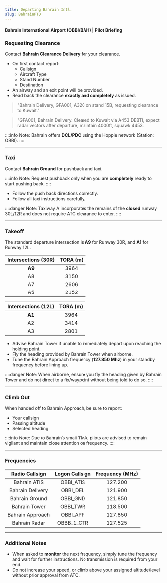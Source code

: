 ```yaml
---
title: Departing Bahrain Intl.
slug: BahrainPTD
---
```

#### Bahrain International Airport (OBBI/BAH) | Pilot Briefing

### Requesting Clearance

Contact **Bahrain Clearance Delivery** for your clearance.

- On first contact report:
    - Callsign
    - Aircraft Type
    - Stand Number
    - Destination
- An airway and an exit point will be provided.
- Read back the clearance **exactly and completely** as issued.

> "Bahrain Delivery, GFA001, A320 on stand 15B, requesting clearance to Kuwait."

> "GFA001, Bahrain Delivery. Cleared to Kuwait via A453 DEBTI, expect radar vectors after departure, maintain 4000ft, squawk 4453.

::::info Note:
Bahrain offers **DCL/PDC** using the Hoppie network (Station: OBBI).
::::

---

### Taxi

Contact **Bahrain Ground** for pushback and taxi.

::::info Note:
Request pushback only when you are **completely** ready to start pushing back.
::::

- Follow the push back directions correctly.
- Follow all taxi instructions carefully.

::::danger Note:
Taxiway A incorporates the remains of the **closed** runway 30L/12R and does not require ATC clearance to enter.
::::

---

### Takeoff

The standard departure intersection is **A9** for Runway 30R, and **A1** for Runway 12L.

|     **Intersections (30R)**     |   **TORA** (m)  |
|:---------------------------:|:---------------------:|
|       **A9**          |       3964       |
|      A8        |       3150        |
|      A7        |       2606        |
|      A5        |       2152        |

|     **Intersections (12L)**     |   **TORA** (m)  |
|:---------------------------:|:---------------------:|
|       **A1**          |       3964       |
|      A2        |       3414        |
|      A3        |       2801        |

- Advise Bahrain Tower if unable to immediately depart upon reaching the holding point.
- Fly the heading provided by Bahrain Tower when airborne.
- Tune the Bahrain Approach frequency (**127.850 Mhz**) in your standby frequency before lining up.

::::danger Note:
When airborne, ensure you fly the heading given by Bahrain Tower and do not direct to a fix/waypoint without being told to do so.
::::

---

### Climb Out

When handed off to Bahrain Approach, be sure to report:
- Your callsign
- Passing altitude
- Selected heading

::::info Note:
Due to Bahrain’s small TMA, pilots are advised to remain vigilant and maintain close attention on frequency.
::::

---

### Frequencies

|     **Radio Callsign**     |   **Logon Callsign**  | **Frequency (MHz)** |
|:---------------------------:|:---------------------:|:-------------------:|
|       Bahrain ATIS          |       OBBI_ATIS       |       127.200       |
|      Bahrain Delivery        |       OBBI_DEL        |       121.900       |
|       Bahrain Ground         |       OBBI_GND        |       121.850       |
|       Bahrain Tower          |       OBBI_TWR        |       118.500       |
|      Bahrain Approach        |       OBBI_APP        |       127.850       |
|       Bahrain Radar          |       OBBB_1_CTR        |       127.525       |

---
### Additional Notes

- When asked to **monitor** the next frequency, simply tune the frequency and wait for further instructions. No transmission is required from your end.
- Do not increase your speed, or climb above your assigned altitude/level without prior approval from ATC.
